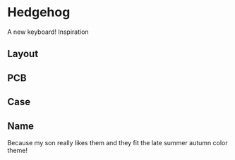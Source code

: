 # Hedgehog

A new keyboard!
Inspiration

## Layout

## PCB

## Case

## Name
Because my son really likes them and they fit the late summer autumn color theme!
